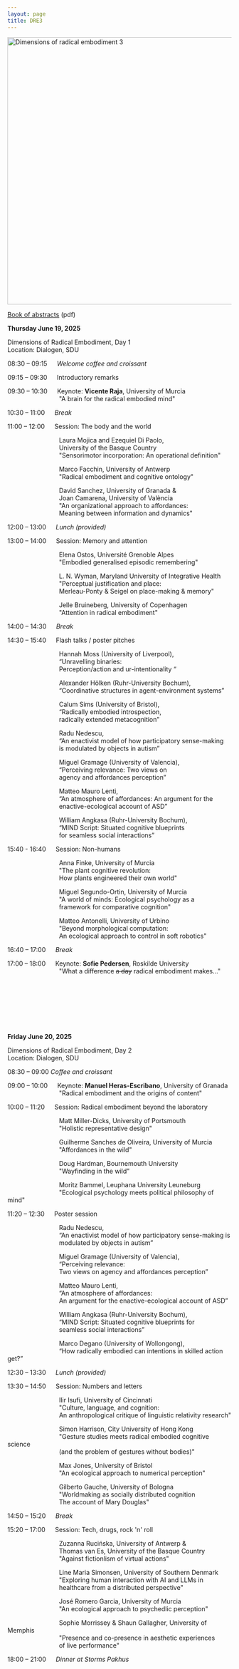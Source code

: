 ```yaml
---
layout: page
title: DRE3
---
```


<div class="text-center">
  <img src="{{ 'assets/img/dre3_poster.png' | relative_url }}" alt="Dimensions of radical embodiment 3" width="600" />
</div>

[Book of abstracts](DRE3_book_of_abstracts.pdf) (pdf)

**Thursday June 19, 2025**

Dimensions of Radical Embodiment, Day 1<br/>
Location: Dialogen, SDU

08:30 – 09:15 &emsp; _Welcome coffee and croissant_

09:15 – 09:30 &emsp; Introductory remarks

09:30 – 10:30 &emsp; Keynote: **Vicente Raja**, University of Murcia<br/>
&emsp;&emsp;&emsp;&emsp;&emsp;&emsp;&emsp;&emsp; "A brain for the radical embodied mind"

10:30 – 11:00 &emsp; _Break_

11:00 – 12:00 &emsp; Session: The body and the world

&emsp;&emsp;&emsp;&emsp;&emsp;&emsp;&emsp;&emsp; Laura Mojica and Ezequiel Di Paolo,<br/>
&emsp;&emsp;&emsp;&emsp;&emsp;&emsp;&emsp;&emsp; University of the Basque Country<br/>
&emsp;&emsp;&emsp;&emsp;&emsp;&emsp;&emsp;&emsp; "Sensorimotor incorporation: An operational definition"

&emsp;&emsp;&emsp;&emsp;&emsp;&emsp;&emsp;&emsp; Marco Facchin, University of Antwerp<br/>
&emsp;&emsp;&emsp;&emsp;&emsp;&emsp;&emsp;&emsp; "Radical embodiment and cognitive ontology"

&emsp;&emsp;&emsp;&emsp;&emsp;&emsp;&emsp;&emsp; David Sanchez, University of Granada &<br/>
&emsp;&emsp;&emsp;&emsp;&emsp;&emsp;&emsp;&emsp; Joan Camarena, University of València<br/>
&emsp;&emsp;&emsp;&emsp;&emsp;&emsp;&emsp;&emsp; "An organizational approach to affordances:<br/>
&emsp;&emsp;&emsp;&emsp;&emsp;&emsp;&emsp;&emsp; Meaning between information and dynamics"

12:00 – 13:00 &emsp; _Lunch (provided)_

13:00 – 14:00 &emsp; Session: Memory and attention

&emsp;&emsp;&emsp;&emsp;&emsp;&emsp;&emsp;&emsp; Elena Ostos, Université Grenoble Alpes<br/>
&emsp;&emsp;&emsp;&emsp;&emsp;&emsp;&emsp;&emsp; "Embodied generalised episodic remembering"

&emsp;&emsp;&emsp;&emsp;&emsp;&emsp;&emsp;&emsp; L. N. Wyman, Maryland University of Integrative Health<br/>
&emsp;&emsp;&emsp;&emsp;&emsp;&emsp;&emsp;&emsp; "Perceptual justification and place: <br/>
&emsp;&emsp;&emsp;&emsp;&emsp;&emsp;&emsp;&emsp; Merleau-Ponty & Seigel on place-making & memory"

&emsp;&emsp;&emsp;&emsp;&emsp;&emsp;&emsp;&emsp; Jelle Bruineberg, University of Copenhagen<br/>
&emsp;&emsp;&emsp;&emsp;&emsp;&emsp;&emsp;&emsp; "Attention in radical embodiment"

14:00 – 14:30 &emsp; _Break_

14:30 – 15:40 &emsp; Flash talks / poster pitches

&emsp;&emsp;&emsp;&emsp;&emsp;&emsp;&emsp;&emsp; Hannah Moss (University of Liverpool),<br/>
&emsp;&emsp;&emsp;&emsp;&emsp;&emsp;&emsp;&emsp; “Unravelling binaries:<br/>
&emsp;&emsp;&emsp;&emsp;&emsp;&emsp;&emsp;&emsp; Perception/action and ur-intentionality “<br/>

&emsp;&emsp;&emsp;&emsp;&emsp;&emsp;&emsp;&emsp; Alexander Hölken (Ruhr-University Bochum),<br/>
&emsp;&emsp;&emsp;&emsp;&emsp;&emsp;&emsp;&emsp; “Coordinative structures in agent-environment systems”<br/>

&emsp;&emsp;&emsp;&emsp;&emsp;&emsp;&emsp;&emsp; Calum Sims (University of Bristol),<br/>
&emsp;&emsp;&emsp;&emsp;&emsp;&emsp;&emsp;&emsp; “Radically embodied introspection,<br/>
&emsp;&emsp;&emsp;&emsp;&emsp;&emsp;&emsp;&emsp; radically extended metacognition”<br/>

&emsp;&emsp;&emsp;&emsp;&emsp;&emsp;&emsp;&emsp; Radu Nedescu,<br/>
&emsp;&emsp;&emsp;&emsp;&emsp;&emsp;&emsp;&emsp; “An enactivist model of how participatory sense-making<br/>
&emsp;&emsp;&emsp;&emsp;&emsp;&emsp;&emsp;&emsp; is modulated by objects in autism”<br/>

&emsp;&emsp;&emsp;&emsp;&emsp;&emsp;&emsp;&emsp; Miguel Gramage (University of Valencia),<br/>
&emsp;&emsp;&emsp;&emsp;&emsp;&emsp;&emsp;&emsp; “Perceiving relevance: Two views on<br/>
&emsp;&emsp;&emsp;&emsp;&emsp;&emsp;&emsp;&emsp; agency and affordances perception”<br/>

&emsp;&emsp;&emsp;&emsp;&emsp;&emsp;&emsp;&emsp; Matteo Mauro Lenti,<br/>
&emsp;&emsp;&emsp;&emsp;&emsp;&emsp;&emsp;&emsp; “An atmosphere of affordances: An argument for the<br/>
&emsp;&emsp;&emsp;&emsp;&emsp;&emsp;&emsp;&emsp; enactive-ecological account of ASD”<br/>

&emsp;&emsp;&emsp;&emsp;&emsp;&emsp;&emsp;&emsp; William Angkasa (Ruhr-University Bochum),<br/>
&emsp;&emsp;&emsp;&emsp;&emsp;&emsp;&emsp;&emsp; “MIND Script: Situated cognitive blueprints<br/>
&emsp;&emsp;&emsp;&emsp;&emsp;&emsp;&emsp;&emsp; for seamless social interactions”


15:40 - 16:40 &emsp; Session: Non-humans

&emsp;&emsp;&emsp;&emsp;&emsp;&emsp;&emsp;&emsp; Anna Finke, University of Murcia<br/>
&emsp;&emsp;&emsp;&emsp;&emsp;&emsp;&emsp;&emsp; "The plant cognitive revolution:<br/>
&emsp;&emsp;&emsp;&emsp;&emsp;&emsp;&emsp;&emsp; How plants engineered their own world"

&emsp;&emsp;&emsp;&emsp;&emsp;&emsp;&emsp;&emsp; Miguel Segundo-Ortin, University of Murcia<br/>
&emsp;&emsp;&emsp;&emsp;&emsp;&emsp;&emsp;&emsp; "A world of minds: Ecological psychology as a<br/>
&emsp;&emsp;&emsp;&emsp;&emsp;&emsp;&emsp;&emsp; framework for comparative cognition"

&emsp;&emsp;&emsp;&emsp;&emsp;&emsp;&emsp;&emsp; Matteo Antonelli, University of Urbino<br/>
&emsp;&emsp;&emsp;&emsp;&emsp;&emsp;&emsp;&emsp; "Beyond morphological computation:<br/>
&emsp;&emsp;&emsp;&emsp;&emsp;&emsp;&emsp;&emsp; An ecological approach to control in soft robotics"

16:40 – 17:00 &emsp; _Break_

17:00 – 18:00 &emsp; Keynote: **Sofie Pedersen**, Roskilde University<br/>
&emsp;&emsp;&emsp;&emsp;&emsp;&emsp;&emsp;&emsp; "What a difference <s>a day</s> radical embodiment makes..."

<br/><br/><br/><br/><br/><br/>

**Friday June 20, 2025**

Dimensions of Radical Embodiment, Day 2<br/>
Location: Dialogen, SDU

08:30 – 09:00 _Coffee and croissant_

09:00 – 10:00 &emsp; Keynote: **Manuel Heras-Escribano**, University of Granada<br/>
&emsp;&emsp;&emsp;&emsp;&emsp;&emsp;&emsp;&emsp;  "Radical embodiment and the origins of content"

10:00 – 11:20 &emsp; Session: Radical embodiment beyond the laboratory

&emsp;&emsp;&emsp;&emsp;&emsp;&emsp;&emsp;&emsp; Matt Miller-Dicks, University of Portsmouth<br/>
&emsp;&emsp;&emsp;&emsp;&emsp;&emsp;&emsp;&emsp; "Holistic representative design"

&emsp;&emsp;&emsp;&emsp;&emsp;&emsp;&emsp;&emsp; Guilherme Sanches de Oliveira, University of Murcia<br/>
&emsp;&emsp;&emsp;&emsp;&emsp;&emsp;&emsp;&emsp; "Affordances in the wild"

&emsp;&emsp;&emsp;&emsp;&emsp;&emsp;&emsp;&emsp; Doug Hardman, Bournemouth University<br/>
&emsp;&emsp;&emsp;&emsp;&emsp;&emsp;&emsp;&emsp; "Wayfinding in the wild"

&emsp;&emsp;&emsp;&emsp;&emsp;&emsp;&emsp;&emsp; Moritz Bammel, Leuphana University Leuneburg<br/>
&emsp;&emsp;&emsp;&emsp;&emsp;&emsp;&emsp;&emsp; "Ecological psychology meets political philosophy of mind"

11:20 – 12:30 &emsp; Poster session

&emsp;&emsp;&emsp;&emsp;&emsp;&emsp;&emsp;&emsp; Radu Nedescu,<br/>
&emsp;&emsp;&emsp;&emsp;&emsp;&emsp;&emsp;&emsp; “An enactivist model of how participatory sense-making is<br/>
&emsp;&emsp;&emsp;&emsp;&emsp;&emsp;&emsp;&emsp; modulated by objects in autism”<br/>

&emsp;&emsp;&emsp;&emsp;&emsp;&emsp;&emsp;&emsp; Miguel Gramage (University of Valencia),<br/>
&emsp;&emsp;&emsp;&emsp;&emsp;&emsp;&emsp;&emsp; “Perceiving relevance:<br/>
&emsp;&emsp;&emsp;&emsp;&emsp;&emsp;&emsp;&emsp; Two views on agency and affordances perception”<br/>

&emsp;&emsp;&emsp;&emsp;&emsp;&emsp;&emsp;&emsp; Matteo Mauro Lenti,<br/>
&emsp;&emsp;&emsp;&emsp;&emsp;&emsp;&emsp;&emsp; “An atmosphere of affordances:<br/>
&emsp;&emsp;&emsp;&emsp;&emsp;&emsp;&emsp;&emsp; An argument for the enactive-ecological account of ASD”<br/>

&emsp;&emsp;&emsp;&emsp;&emsp;&emsp;&emsp;&emsp; William Angkasa (Ruhr-University Bochum),<br/>
&emsp;&emsp;&emsp;&emsp;&emsp;&emsp;&emsp;&emsp; “MIND Script: Situated cognitive blueprints for<br/>
&emsp;&emsp;&emsp;&emsp;&emsp;&emsp;&emsp;&emsp; seamless social interactions”<br/>

&emsp;&emsp;&emsp;&emsp;&emsp;&emsp;&emsp;&emsp; Marco Degano (University of Wollongong),<br/>
&emsp;&emsp;&emsp;&emsp;&emsp;&emsp;&emsp;&emsp; “How radically embodied can intentions in skilled action get?”

12:30 – 13:30 &emsp; _Lunch (provided)_

13:30 – 14:50 &emsp; Session: Numbers and letters

&emsp;&emsp;&emsp;&emsp;&emsp;&emsp;&emsp;&emsp; Ilir Isufi, University of Cincinnati<br/>
&emsp;&emsp;&emsp;&emsp;&emsp;&emsp;&emsp;&emsp; "Culture, language, and cognition:<br/>
&emsp;&emsp;&emsp;&emsp;&emsp;&emsp;&emsp;&emsp; An anthropological critique of linguistic relativity research"

&emsp;&emsp;&emsp;&emsp;&emsp;&emsp;&emsp;&emsp; Simon Harrison, City University of Hong Kong<br/>
&emsp;&emsp;&emsp;&emsp;&emsp;&emsp;&emsp;&emsp; "Gesture studies meets radical embodied cognitive science <br/>
&emsp;&emsp;&emsp;&emsp;&emsp;&emsp;&emsp;&emsp; (and the problem of gestures without bodies)"

&emsp;&emsp;&emsp;&emsp;&emsp;&emsp;&emsp;&emsp; Max Jones, University of Bristol<br/>
&emsp;&emsp;&emsp;&emsp;&emsp;&emsp;&emsp;&emsp; "An ecological approach to numerical perception"

&emsp;&emsp;&emsp;&emsp;&emsp;&emsp;&emsp;&emsp; Gilberto Gauche, University of Bologna<br/>
&emsp;&emsp;&emsp;&emsp;&emsp;&emsp;&emsp;&emsp; "Worldmaking as socially distributed cognition<br/>
&emsp;&emsp;&emsp;&emsp;&emsp;&emsp;&emsp;&emsp; The account of Mary Douglas"

14:50 – 15:20 &emsp; _Break_

15:20 – 17:00 &emsp; Session: Tech, drugs, rock 'n' roll

&emsp;&emsp;&emsp;&emsp;&emsp;&emsp;&emsp;&emsp; Zuzanna Rucińska, University of Antwerp &<br/>
&emsp;&emsp;&emsp;&emsp;&emsp;&emsp;&emsp;&emsp; Thomas van Es, University of the Basque Country<br/>
&emsp;&emsp;&emsp;&emsp;&emsp;&emsp;&emsp;&emsp; "Against fictionlism of virtual actions"

&emsp;&emsp;&emsp;&emsp;&emsp;&emsp;&emsp;&emsp; Line Maria Simonsen, University of Southern Denmark<br/>
&emsp;&emsp;&emsp;&emsp;&emsp;&emsp;&emsp;&emsp; "Exploring human interaction with AI and LLMs in<br/>
&emsp;&emsp;&emsp;&emsp;&emsp;&emsp;&emsp;&emsp;  healthcare from a distributed perspective"

&emsp;&emsp;&emsp;&emsp;&emsp;&emsp;&emsp;&emsp; José Romero Garcia, University of Murcia<br/>
&emsp;&emsp;&emsp;&emsp;&emsp;&emsp;&emsp;&emsp; "An ecological approach to psychedlic perception"

&emsp;&emsp;&emsp;&emsp;&emsp;&emsp;&emsp;&emsp; Sophie Morrissey & Shaun Gallagher, University of Memphis<br/>
&emsp;&emsp;&emsp;&emsp;&emsp;&emsp;&emsp;&emsp; "Presence and co-presence in aesthetic experiences<br/>
&emsp;&emsp;&emsp;&emsp;&emsp;&emsp;&emsp;&emsp; of live performance"

18:00 – 21:00 &emsp; _Dinner at Storms Pakhus_
